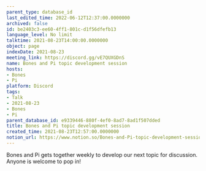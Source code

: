 ```yaml
---
parent_type: database_id
last_edited_time: 2022-06-12T12:37:00.0000000
archived: false
id: be2403c3-ee60-4ff1-801c-d1f56dfefb13
language_level: No limit
talktime: 2021-08-23T14:00:00.0000000
object: page
indexDate: 2021-08-23
meeting_link: https://discord.gg/vE7QUXGDnS
name: Bones and Pi topic development session
hosts:
- Bones
- Pi
platform: Discord
tags:
- Talk
- 2021-08-23
- Bones
- Pi
parent_database_id: e9339446-880f-4ef0-8ad7-8ad1f507dded
title: Bones and Pi topic development session
created_time: 2021-08-23T12:57:00.0000000
notion_url: https://www.notion.so/Bones-and-Pi-topic-development-session-be2403c3ee604ff1801cd1f56dfefb13
---
```


Bones and Pi gets together weekly to develop our next topic for discussion.
Anyone is welcome to pop in!










